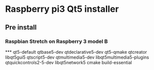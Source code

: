 # Raspberry pi3 Qt5 installer

## Pre install
### Raspbian Stretch on Raspberry 3 model B

*** qt5-default qtbase5-dev qtdeclarative5-dev qt5-qmake qtcreator libqt5gui5  qtscript5-dev qtmultimedia5-dev libqt5multimedia5-plugins qtquickcontrols2-5-dev libqt5network5 cmake build-essential
